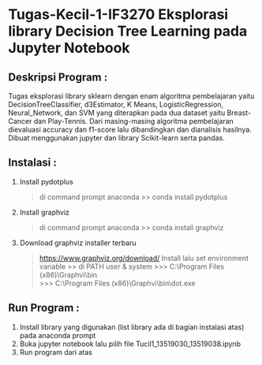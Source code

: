 # Tugas-Kecil-1-IF3270 Eksplorasi library Decision Tree Learning pada Jupyter Notebook

## Deskripsi Program :
Tugas eksplorasi library sklearn dengan enam algoritma pembelajaran yaitu DecisionTreeClassifier, d3Estimator, K Means, LogisticRegression, Neural_Network, dan SVM yang diterapkan pada dua dataset yaitu Breast-Cancer dan Play-Tennis. Dari masing-masing algoritma pembelajaran dievaluasi accuracy dan f1-score lalu dibandingkan dan dianalisis hasilnya. Dibuat menggunakan jupyter dan library Scikit-learn serta pandas.

## Instalasi : 
1. Install pydotplus 
   > di command prompt anaconda
       >> conda install pydotplus
2. Install graphviz
   > di command prompt anaconda
       >> conda install graphviz
3. Download graphviz installer terbaru 
   > https://www.graphviz.org/download/
   > Install lalu set environment variable 
        >> di PATH user & system
            >>> C:\Program Files (x86)\Graphvi\bin\
            >>> C:\Program Files (x86)\Graphvi\bin\dot.exe


## Run Program : 
1. Install library yang digunakan (list library ada di bagian instalasi atas) pada anaconda prompt
2. Buka jupyter notebook lalu pilih file Tucil1_13519030_13519038.ipynb
3. Run program dari atas
